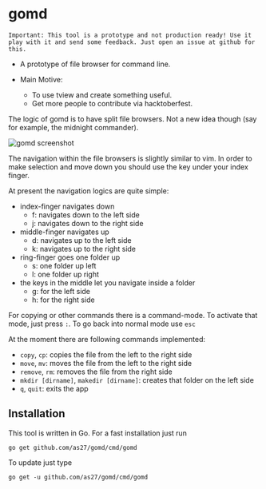 # gomd

    Important: This tool is a prototype and not production ready! Use it play with it and send some feedback. Just open an issue at github for this.

* A prototype of file browser for command line. 

* Main Motive:
    * To use tview and create something useful.
    * Get more people to contribute via hacktoberfest. 

The logic of gomd is to have split file browsers. Not a new idea though (say for example, the midnight commander).


![gomd screenshot](gomd_screenshot.png)


The navigation within the file browsers is slightly similar to vim. In order to make selection and move down you should use the key under your index finger. 


At present the navigation logics are quite simple:

* index-finger navigates down
    * f: navigates down to the left side
    * j: navigates down to the right side
* middle-finger navigates up
    * d: navigates up to the left side
    * k: navigates up to the right side
* ring-finger goes one folder up
    * s: one folder up left
    * l: one folder up right
* the keys in the middle let you navigate inside a folder
    * g: for the left side
    * h: for the right side

For copying or other commands there is a command-mode. To activate that mode, just press `:`. To go back into normal mode use `esc`

At the moment there are following commands implemented:

* `copy`, `cp`: copies the file from the left to the right side
* `move`, `mv`: moves the file from the left to the right side
* `remove`,	`rm`: removes the file from the right side
* `mkdir [dirname]`, `makedir [dirname]`: creates that folder on the left side
* `q`, `quit`: exits the app

## Installation

This tool is written in Go. For a fast installation just run 

`go get github.com/as27/gomd/cmd/gomd`

To update just type

`go get -u github.com/as27/gomd/cmd/gomd`